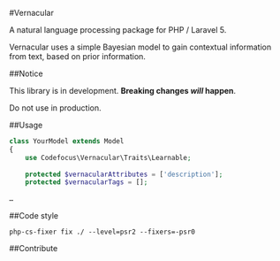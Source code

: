 #Vernacular

A natural language processing package for PHP / Laravel 5.

Vernacular uses a simple Bayesian model to gain contextual information from text, based on prior information.

##Notice

This library is in development. __Breaking changes *will* happen__.

Do not use in production.

##Usage

```php
class YourModel extends Model
{
    use Codefocus\Vernacular\Traits\Learnable;
    
    protected $vernacularAttributes = ['description'];
    protected $vernacularTags = [];
    
…
```

##Code style

`php-cs-fixer fix ./ --level=psr2 --fixers=-psr0`

##Contribute
